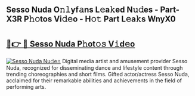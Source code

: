 ## Sesso Nuda O𝚗𝚕yf𝚊ns L𝚎a𝚔ed N𝚞𝚍es - Part-X3R P𝚑𝚘tos Vi𝚍𝚎o - H𝚘𝚝 Part L𝚎a𝚔s WnyX0

# <h2><a href="http://kfa9uh1.oniu.top/?m=Sesso+Nuda">🔗👉 🔴 Sesso Nuda P𝚑ot𝚘𝚜 V𝚒d𝚎o</a></h2>

[![Sesso Nuda Nu𝚍e𝚜](https://i.imgur.com/0qMVB7G.gif)](http://kfa9uh1.oniu.top/?m=Sesso+Nuda)
Digital media artist and amusement provider Sesso Nuda, recognized for disseminating dance and lifestyle content through trending choreographies and short films. Gifted actor/actress Sesso Nuda, acclaimed for their remarkable abilities and achievements in the field of performing arts.  
